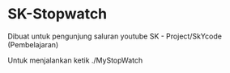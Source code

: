 # SK-Stopwatch
Dibuat untuk pengunjung saluran youtube SK - Project/SkYcode (Pembelajaran)

 Untuk menjalankan ketik ./MyStopWatch
